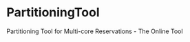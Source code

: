 PartitioningTool
================

Partitioning Tool for Multi-core Reservations - The Online Tool


